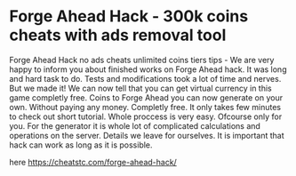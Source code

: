 # Forge Ahead Hack - 300k coins cheats with ads removal tool

Forge Ahead Hack no ads cheats unlimited coins tiers tips - We are very happy to inform you about finished works on Forge Ahead hack.
It was long and hard task to do. Tests and modifications took a lot of time and nerves. But we made it! We can now tell that you can get virtual currency in this game completly free.
Coins to Forge Ahead you can now generate on your own. Without paying any money. Completly free. It only takes few minutes to check out short tutorial.
Whole proccess is very easy. Ofcourse only for you. For the generator it is whole lot of complicated calculations and operations on the server. Details we leave for ourselves. 
It is important that hack can work as long as it is possible.

here https://cheatstc.com/forge-ahead-hack/

